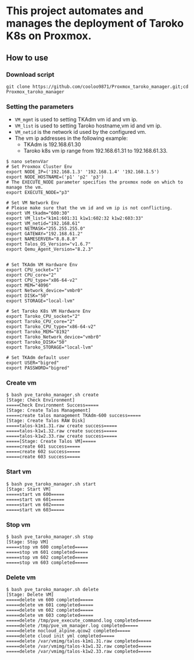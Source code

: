 # This project automates and manages the deployment of Taroko K8s on Proxmox.

## How to use

### Download script
```
git clone https://github.com/cooloo9871/Proxmox_taroko_manager.git;cd Proxmox_taroko_manager
```
### Setting the parameters
- `VM_mgmt` is used to setting TKAdm vm id and vm ip.
- `VM_list` is used to setting Taroko hostname,vm id and vm ip.
- `VM_netid` is the network id used by the configured vm.
- The vm ip addresses in the following example:
  - TKAdm is 192.168.61.30
  - Taroko k8s vm ip range from 192.168.61.31 to 192.168.61.33.
```
$ nano setenvVar
# Set Proxmox Cluster Env
export NODE_IP=('192.168.1.3' '192.168.1.4' '192.168.1.5')
export NODE_HOSTNAME=('p1' 'p2' 'p3')
# The EXECUTE_NODE parameter specifies the proxmox node on which to manage the vm.
export EXECUTE_NODE="p3"

# Set VM Network Env
# Please make sure that the vm id and vm ip is not conflicting.
export VM_tkadm="600:30"
export VM_list="k1m1:601:31 k1w1:602:32 k1w2:603:33"
export VM_netid="192.168.61"
export NETMASK="255.255.255.0"
export GATEWAY="192.168.61.2"
export NAMESERVER="8.8.8.8"
export Talos_OS_Version="v1.6.7"
export Qemu_Agent_Version="8.2.3"


# Set TKAdm VM Hardware Env
export CPU_socket="1"
export CPU_core="2"
export CPU_type="x86-64-v2"
export MEM="4096"
export Network_device="vmbr0"
export DISK="50"
export STORAGE="local-lvm"

# Set Taroko K8s VM Hardware Env
export Taroko_CPU_socket="2"
export Taroko_CPU_core="2"
export Taroko_CPU_type="x86-64-v2"
export Taroko_MEM="8192"
export Taroko_Network_device="vmbr0"
export Taroko_DISK="50"
export Taroko_STORAGE="local-lvm"

# Set TKAdm default user
export USER="bigred"
export PASSWORD="bigred"
```

### Create vm
```
$ bash pve_taroko_manager.sh create
[Stage: Check Environment]
=====Check Environment Success=====
[Stage: Create Talos Management]
=====create talos management TKAdm-600 success=====
[Stage: Create Talos RAW Disk]
=====talos-k1m1.31.raw create success=====
=====talos-k1w1.32.raw create success=====
=====talos-k1w2.33.raw create success=====
=====[Stage: Create Talos VM]=====
=====create 601 success=====
=====create 602 success=====
=====create 603 success=====
```
### Start vm
```
$ bash pve_taroko_manager.sh start
[Stage: Start VM]
=====start vm 600=====
=====start vm 601=====
=====start vm 602=====
=====start vm 603=====
```
### Stop vm
```
$ bash pve_taroko_manager.sh stop
[Stage: Stop VM]
=====stop vm 600 completed=====
=====stop vm 601 completed=====
=====stop vm 602 completed=====
=====stop vm 603 completed=====
```
### Delete vm
```
$ bash pve_taroko_manager.sh delete
[Stage: Delete VM]
=====delete vm 600 completed=====
=====delete vm 601 completed=====
=====delete vm 602 completed=====
=====delete vm 603 completed=====
=====delete /tmp/pve_execute_command.log completed=====
=====delete /tmp/pve_vm_manager.log completed=====
=====delete nocloud_alpine.qcow2 completed=====
=====delete cloud init yml completed=====
=====delete /var/vmimg/talos-k1m1.31.raw completed=====
=====delete /var/vmimg/talos-k1w1.32.raw completed=====
=====delete /var/vmimg/talos-k1w2.33.raw completed=====
```
```
